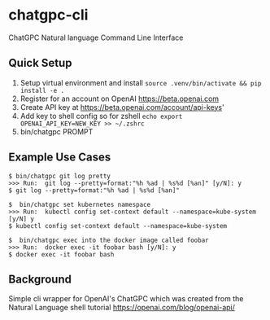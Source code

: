 # chatgpc-cli
ChatGPC Natural language Command Line Interface

## Quick Setup

1. Setup virtual environment and install `source .venv/bin/activate && pip install -e .`
2. Register for an account on OpenAI https://beta.openai.com
3. Create API key at https://beta.openai.com/account/api-keys'
4. Add key to shell config so for zshell `echo export OPENAI_API_KEY=NEW_KEY >> ~/.zshrc`
5.  bin/chatgpc PROMPT

## Example Use Cases

```
$ bin/chatgpc git log pretty
>>> Run:  git log --pretty=format:"%h %ad | %s%d [%an]" [y/N]: y
$ git log --pretty=format:"%h %ad | %s%d [%an]"

$  bin/chatgpc set kubernetes namespace
>>> Run:  kubectl config set-context default --namespace=kube-system [y/N] y
$ kubectl config set-context default --namespace=kube-system

$  bin/chatgpc exec into the docker image called foobar
>>> Run:  docker exec -it foobar bash [y/N]: y
$ docker exec -it foobar bash
```

## Background
Simple cli wrapper for OpenAI's ChatGPC which was created from the Natural Language shell tutorial  https://openai.com/blog/openai-api/